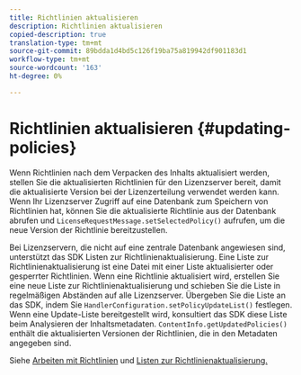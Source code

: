 ```yaml
---
title: Richtlinien aktualisieren
description: Richtlinien aktualisieren
copied-description: true
translation-type: tm+mt
source-git-commit: 89bdda1d4bd5c126f19ba75a819942df901183d1
workflow-type: tm+mt
source-wordcount: '163'
ht-degree: 0%

---
```



# Richtlinien aktualisieren {#updating-policies}

Wenn Richtlinien nach dem Verpacken des Inhalts aktualisiert werden, stellen Sie die aktualisierten Richtlinien für den Lizenzserver bereit, damit die aktualisierte Version bei der Lizenzerteilung verwendet werden kann. Wenn Ihr Lizenzserver Zugriff auf eine Datenbank zum Speichern von Richtlinien hat, können Sie die aktualisierte Richtlinie aus der Datenbank abrufen und `LicenseRequestMessage.setSelectedPolicy()` aufrufen, um die neue Version der Richtlinie bereitzustellen.

Bei Lizenzservern, die nicht auf eine zentrale Datenbank angewiesen sind, unterstützt das SDK Listen zur Richtlinienaktualisierung. Eine Liste zur Richtlinienaktualisierung ist eine Datei mit einer Liste aktualisierter oder gesperrter Richtlinien. Wenn eine Richtlinie aktualisiert wird, erstellen Sie eine neue Liste zur Richtlinienaktualisierung und schieben Sie die Liste in regelmäßigen Abständen auf alle Lizenzserver. Übergeben Sie die Liste an das SDK, indem Sie `HandlerConfiguration.setPolicyUpdateList()` festlegen. Wenn eine Update-Liste bereitgestellt wird, konsultiert das SDK diese Liste beim Analysieren der Inhaltsmetadaten. `ContentInfo.getUpdatedPolicies()` enthält die aktualisierten Versionen der Richtlinien, die in den Metadaten angegeben sind.

Siehe [Arbeiten mit Richtlinien](../../../aaxs-protecting-content/content-working-with-policies/content-working-with-policies-overview.md) und [Listen zur Richtlinienaktualisierung.](/help/digital-rights-management/protecting-content/working-policies-overview/policy-update-lists/working-with-policy-update-lists.md)
